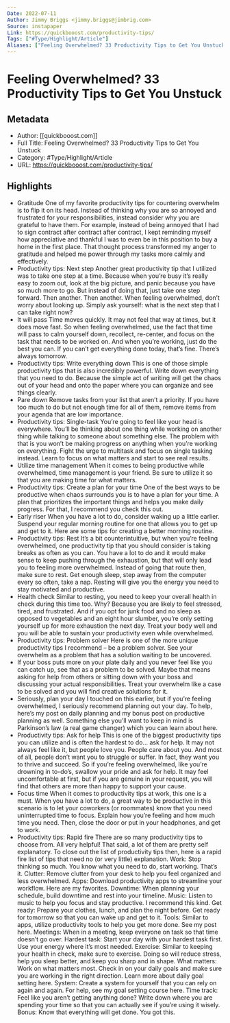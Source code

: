 ```yaml
---
Date: 2022-07-11
Author: Jimmy Briggs <jimmy.briggs@jimbrig.com>
Source: instapaper
Link: https://quickbooost.com/productivity-tips/
Tags: ["#Type/Highlight/Article"]
Aliases: ["Feeling Overwhelmed? 33 Productivity Tips to Get You Unstuck", "Feeling Overwhelmed? 33 Productivity Tips to Get You Unstuck"]
---
```

# Feeling Overwhelmed? 33 Productivity Tips to Get You Unstuck

## Metadata
- Author: [[quickbooost.com]]
- Full Title: Feeling Overwhelmed? 33 Productivity Tips to Get You Unstuck
- Category: #Type/Highlight/Article
- URL: https://quickbooost.com/productivity-tips/

## Highlights
- Gratitude
  One of my favorite productivity tips for countering overwhelm is to flip it on its head. Instead of thinking why you are so annoyed and frustrated for your responsibilities, instead consider why you are grateful to have them.
  For example, instead of being annoyed that I had to sign contract after contract after contract, I kept reminding myself how appreciative and thankful I was to even be in this position to buy a home in the first place.
  That thought process transformed my anger to gratitude and helped me power through my tasks more calmly and effectively.
- Productivity tips: Next step
  Another great productivity tip that I utilized was to take one step at a time. Because when you’re busy it’s really easy to zoom out, look at the big picture, and panic because you have so much more to go.
  But instead of doing that, just take one step forward.
  Then another. Then another.
  When feeling overwhelmed, don’t worry about looking up. Simply ask yourself: what is the next step that I can take right now?
- It will pass
  Time moves quickly. It may not feel that way at times, but it does move fast. So when feeling overwhelmed, use the fact that time will pass to calm yourself down, recollect, re-center, and focus on the task that needs to be worked on.
  And when you’re working, just do the best you can. If you can’t get everything done today, that’s fine.
  There’s always tomorrow.
- Productivity tips: Write everything down
  This is one of those simple productivity tips that is also incredibly powerful. Write down everything that you need to do.
  Because the simple act of writing will get the chaos out of your head and onto the paper where you can organize and see things clearly.
- Pare down
  Remove tasks from your list that aren’t a priority. If you have too much to do but not enough time for all of them, remove items from your agenda that are low importance.
- Productivity tips: Single-task
  You’re going to feel like your head is everywhere. You’ll be thinking about one thing while working on another thing while talking to someone about something else.
  The problem with that is you won’t be making progress on anything when you’re working on everything.
  Fight the urge to multitask and focus on single tasking instead. Learn to focus on what matters and start to see real results.
- Utilize time management
  When it comes to being productive while overwhelmed, time management is your friend. Be sure to utilize it so that you are making time for what matters.
- Productivity tips: Create a plan for your time
  One of the best ways to be productive when chaos surrounds you is to have a plan for your time. A plan that prioritizes the important things and helps you make daily progress.
  For that, I recommend you check this out.
- Early riser
  When you have a lot to do, consider waking up a little earlier. Suspend your regular morning routine for one that allows you to get up and get to it.
  Here are some tips for creating a better morning routine.
- Productivity tips: Rest
  It’s a bit counterintuitive, but when you’re feeling overwhelmed, one productivity tip that you should consider is taking breaks as often as you can.
  You have a lot to do and it would make sense to keep pushing through the exhaustion, but that will only lead you to feeling more overwhelmed. Instead of going that route then, make sure to rest. Get enough sleep, step away from the computer every so often, take a nap.
  Resting will give you the energy you need to stay motivated and productive.
- Health check
  Similar to resting, you need to keep your overall health in check during this time too. Why? Because you are likely to feel stressed, tired, and frustrated.
  And if you opt for junk food and no sleep as opposed to vegetables and an eight hour slumber, you’re only setting yourself up for more exhaustion the next day.
  Treat your body well and you will be able to sustain your productivity even while overwhelmed.
- Productivity tips: Problem solver
  Here is one of the more unique productivity tips I recommend – be a problem solver. See your overwhelm as a problem that has a solution waiting to be uncovered.
- If your boss puts more on your plate daily and you never feel like you can catch up, see that as a problem to be solved. Maybe that means asking for help from others or sitting down with your boss and discussing your actual responsibilities.
  Treat your overwhelm like a case to be solved and you will find creative solutions for it.
- Seriously, plan your day
  I touched on this earlier, but if you’re feeling overwhelmed, I seriously recommend planning out your day.
  To help, here’s my post on daily planning and my bonus post on productive planning as well. Something else you’ll want to keep in mind is Parkinson’s law (a real game changer) which you can learn about here.
- Productivity tips: Ask for help
  This is one of the biggest productivity tips you can utilize and is often the hardest to do… ask for help.
  It may not always feel like it, but people love you. People care about you. And most of all, people don’t want you to struggle or suffer. In fact, they want you to thrive and succeed.
  So if you’re feeling overwhelmed, like you’re drowning in to-do’s, swallow your pride and ask for help. It may feel uncomfortable at first, but if you are genuine in your request, you will find that others are more than happy to support your cause.
- Focus time
  When it comes to productivity tips at work, this one is a must. When you have a lot to do, a great way to be productive in this scenario is to let your coworkers (or roommates) know that you need uninterrupted time to focus.
  Explain how you’re feeling and how much time you need. Then, close the door or put in your headphones, and get to work.
- Productivity tips: Rapid fire
  There are so many productivity tips to choose from. All very helpful! That said, a lot of them are pretty self explanatory.
  To close out the list of productivity tips then, here is a rapid fire list of tips that need no (or very little) explanation.
  Work: Stop thinking so much. You know what you need to do, start working. That’s it.
  Clutter: Remove clutter from your desk to help you feel organized and less overwhelmed.
  Apps: Download productivity apps to streamline your workflow. Here are my favorites.
  Downtime: When planning your schedule, build downtime and rest into your timeline.
  Music: Listen to music to help you focus and stay productive. I recommend this kind.
  Get ready: Prepare your clothes, lunch, and plan the night before. Get ready for tomorrow so that you can wake up and get to it.
  Tools: Similar to apps, utilize productivity tools to help you get more done. See my post here.
  Meetings: When in a meeting, keep everyone on task so that time doesn’t go over.
  Hardest task: Start your day with your hardest task first. Use your energy where it’s most needed.
  Exercise: Similar to keeping your health in check, make sure to exercise. Doing so will reduce stress, help you sleep better, and keep you sharp and in shape.
  What matters: Work on what matters most. Check in on your daily goals and make sure you are working in the right direction. Learn more about daily goal setting here.
  System: Create a system for yourself that you can rely on again and again. For help, see my goal setting course here.
  Time track: Feel like you aren’t getting anything done? Write down where you are spending your time so that you can actually see if you’re using it wisely.
  Bonus: Know that everything will get done. You got this.
